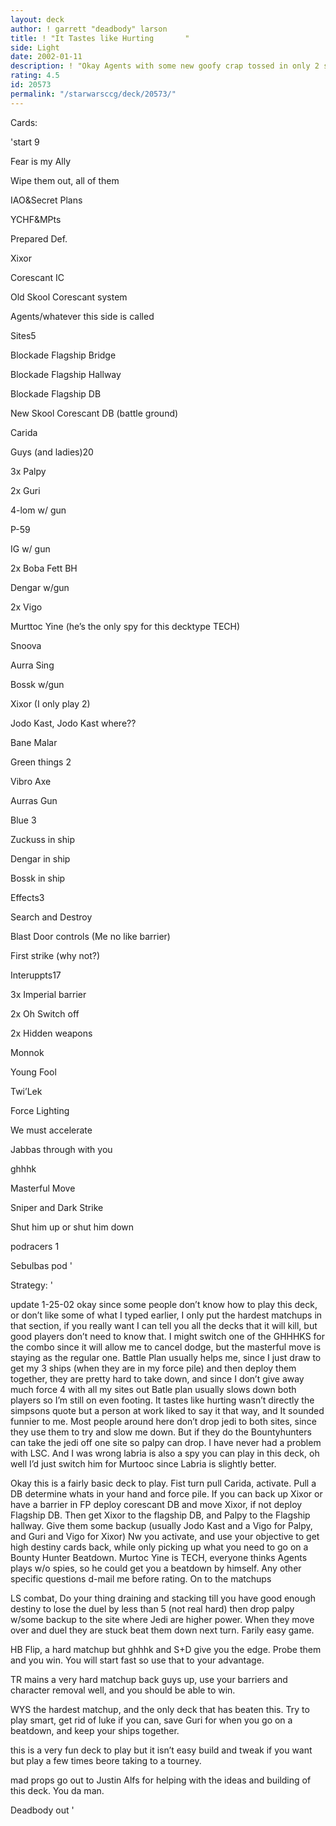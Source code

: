 ```yaml
---
layout: deck
author: ! garrett "deadbody" larson
title: ! "It Tastes like Hurting       "
side: Light
date: 2002-01-11
description: ! "Okay Agents with some new goofy crap tossed in only 2 sanctioned losses in 3 tournaments."
rating: 4.5
id: 20573
permalink: "/starwarsccg/deck/20573/"
---
```

Cards: 

'start 9

Fear is my Ally

Wipe them out, all of them

IAO&Secret Plans

YCHF&MPts

Prepared Def.

Xixor

Corescant IC

Old Skool Corescant system

Agents/whatever this side is called


Sites5

Blockade Flagship Bridge

Blockade Flagship Hallway

Blockade Flagship DB

New Skool Corescant DB (battle ground)

Carida


Guys (and ladies)20

3x Palpy

2x Guri

4-lom w/ gun

P-59 

IG w/ gun

2x Boba Fett BH

Dengar w/gun

2x Vigo

Murttoc Yine (he’s the only spy for this decktype TECH)

Snoova

Aurra Sing

Bossk w/gun

Xixor (I only play 2)

Jodo Kast, Jodo Kast where??

Bane Malar


Green things 2

Vibro Axe

Aurras Gun


Blue 3

Zuckuss in ship

Dengar in ship

Bossk in ship


Effects3

Search and Destroy

Blast Door controls (Me no like barrier)

First strike (why not?)


Interuppts17

3x Imperial barrier

2x Oh Switch off

2x Hidden weapons

Monnok

Young Fool

Twi’Lek

Force Lighting

We must accelerate

Jabbas through with you

ghhhk

Masterful Move

Sniper and Dark Strike

Shut him up or shut him down



podracers 1

Sebulbas pod '

Strategy: '

update 1-25-02 okay since some people don’t know how to play this deck, or don’t like some of what I typed earlier, I only put the hardest matchups in that section, if you really want I can tell you all the decks that it will kill, but good players don’t need to know that.  I might switch one of the GHHHKS for the combo since it will allow me to cancel dodge, but the masterful move is staying as the regular one.  Battle Plan usually helps me, since I just draw to get my 3 ships (when they are in my force pile) and then deploy them together, they are pretty hard to take down, and since I don’t give away much force 4 with all my sites out Batle plan usually slows down both players so I’m still on even footing. It tastes like hurting wasn’t directly the simpsons quote but a person at work liked to say it that way, and It sounded funnier to me.  Most people around here don’t drop jedi to both sites, since they use them to try and slow me down.  But if they do the Bountyhunters can take the jedi off one site so palpy can drop.  I have never had a problem with LSC.  And I was wrong labria is also a spy you can play in this deck, oh well I’d just switch him for Murtooc since Labria is slightly better.  










Okay this is a fairly basic deck to play.  Fist turn pull Carida, activate.  Pull a DB determine whats in your hand and force pile.  If you can back up Xixor or have a barrier in FP deploy corescant DB and move Xixor, if not deploy Flagship DB.  Then get Xixor to the flagship DB, and Palpy to the Flagship hallway.  Give them some backup (usually Jodo Kast and a Vigo for Palpy, and Guri and Vigo for Xixor)  Nw you activate, and use your objective to get high destiny cards back, while only picking up what you need to go on a Bounty Hunter Beatdown.  Murtoc Yine is TECH, everyone thinks Agents plays w/o spies, so he could get you a beatdown by himself.  Any other specific questions d-mail me before rating. On to the matchups


LS combat, Do your thing draining and stacking till you have good enough destiny to lose the duel by less than 5 (not real hard) then drop palpy w/some backup to the site where Jedi are higher power.  When they move over and duel they are stuck beat them down next turn.  Farily easy game.


HB Flip, a hard matchup but ghhhk and S+D give you the edge.  Probe them and you win.  You will start fast so use that to your advantage.


TR mains a very hard matchup back guys up, use your barriers and character removal well, and you should be able to win.


WYS the hardest matchup, and the only deck that has beaten this.  Try to play smart, get rid of luke if you can, save Guri for when you go on a beatdown, and keep your ships together.


this is a very fun deck to play but it isn’t easy build and tweak if you want but play a few times beore taking to a tourney.


mad props go out to Justin Alfs for helping with the ideas and building of this deck.  You da man.



Deadbody out   '

